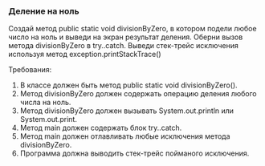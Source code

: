 
### Деление на ноль

Создай метод public static void divisionByZero, в котором подели любое число на ноль и выведи на экран результат деления.
Оберни вызов метода divisionByZero в try..catch. Выведи стек-трейс исключения используя метод exception.printStackTrace()


Требования:
1.	В классе должен быть метод public static void divisionByZero().
2.	Метод divisionByZero должен содержать операцию деления любого числа на ноль.
3.	Метод divisionByZero должен вызывать System.out.println или System.out.print.
4.	Метод main должен содержать блок try..catch.
5.	Метод main должен отлавливать любые исключения метода divisionByZero.
6.	Программа должна выводить стек-трейс пойманого исключения.


